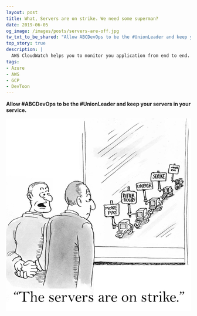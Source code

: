 ```yaml
---
layout: post
title: What, Servers are on strike. We need some superman?
date: 2019-06-05
og_image: /images/posts/servers-are-off.jpg
tw_txt_to_be_shared: "Allow ABCDevOps to be the #UnionLeader and keep your servers in your service. Happy #DevOps, #AWS, #Azure, #Cloud, #Google, #GCP."
top_story: true
description: |
  AWS CloudWatch helps you to monitor you application from end to end. You can monitor infrastructure and take decisions early.
tags:
- Azure
- AWS
- GCP
- DevToon
---
```


**Allow #ABCDevOps to be the #UnionLeader and keep your servers in your service.**

![Where are you going? Our clients are still in queue.](/images/posts/servers-are-off.jpg)